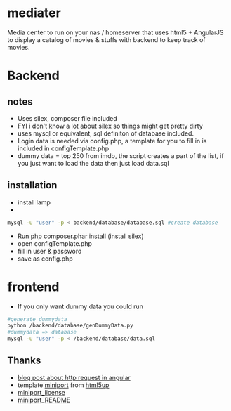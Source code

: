 mediater
========


Media center to run on your nas / homeserver that uses html5 + AngularJS to display a catalog of movies & stuffs with backend to keep track of movies.

# Backend
## notes
* Uses silex, composer file included
 * FYI i don't know a lot about silex so things might get pretty dirty
* uses mysql or equivalent, sql definiton of database included.
* Login data is needed via config.php, a template for you to fill in is included in configTemplate.php
* dummy data = top 250 from imdb, the script creates a part of the list, if you just want to load the data then just load data.sql

## installation
* install lamp
* 
```bash
mysql -u "user" -p < backend/database/database.sql #create database
```
* Run php composer.phar install (install silex)
* open configTemplate.php
 * fill in user & password
 * save as config.php


# frontend
* If you only want dummy data you could run 
```bash
#generate dummydata
python /backend/database/genDummyData.py 
#dummydata => database
mysql -u "user" -p < /backend/database/data.sql
```


## Thanks
* [blog post about http request in angular](http://www.bennadel.com/blog/2612-using-the-http-service-in-angularjs-to-make-ajax-requests.htm)
* template [miniport](http://html5up.net/uploads/demos/miniport/) from [html5up](http://html5up.net/)
 * [miniport_license](/frontend/LICENSE_miniport.txt)
 * [miniport_README](/frontend/README_miniport.txt)